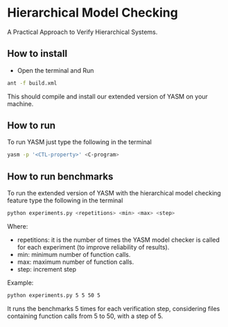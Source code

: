 # Hierarchical Model Checking

A Practical Approach to Verify Hierarchical Systems.

## How to install

- Open the terminal and Run 
```bash
ant -f build.xml
```
This should compile and install our extended version of YASM on your machine.

## How to run

To run YASM just type the following in the terminal

```bash
yasm -p '<CTL-property>' <C-program>
```

## How to run benchmarks

To run the extended version of YASM with the hierarchical model checking feature type the following in the terminal

```bash
python experiments.py <repetitions> <min> <max> <step>
```

Where:
- repetitions: it is the number of times the YASM model checker is called for each experiment (to improve reliability of results).
- min: minimum number of function calls.
- max: maximum number of function calls.
- step: increment step

Example:

```bash
python experiments.py 5 5 50 5
```

It runs the benchmarks 5 times for each verification step, considering files containing function calls from 5 to 50, with a step of 5.
